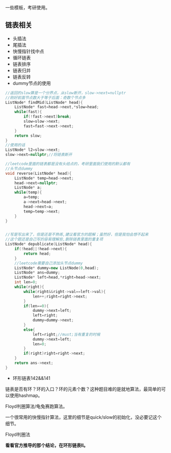 一些模板，考研使用。



## 链表相关

* 头插法
* 尾插法
* 快慢指针找中点
* 循环链表
* 链表排序
* 链表归并
* 链表反转
* dummy节点的使用

```C++
//返回的slow算是一个分界点，从slow断开，slow->next=nullptr
//刚好前面节点数大于等于后面：奇数个节点多
ListNode* findMid(ListNode* head){
    ListNode* fast=head->next,*slow=head;
    while(fast){
        if(!fast->next)break;
        slow=slow->next;
        fast=fast->next->next;
    }
    return slow;
}
//使用的话
ListNode* l2=slow->next;
slow->next=nullptr;//将链表断开
```











```C++
//leetcode里面的链表都是没有头结点的，考研里面我们使用的默认都有
//头节点dummy
void reverse(ListNode* head){
    ListNode* temp=head->next;
    head->next=nullptr;
    ListNode* a;
    while(temp){
        a=temp;
        a->next=head->next;
        head->next=a;
        temp=temp->next;
    }
}
```

```C++

//写是写出来了，但是还是不熟练,建议看官方的题解；虽然好，但是我怕会想不起来
//这个题还是自己写的容易理解些,删除链表里面的重复项
ListNode* depublicate(ListNode* head){
    if(!head||!head->next){
        return head;
    }
    //leetcode需要自己添加头节点dummy
    ListNode* dummy=new ListNode(0,head);
    ListNode* ans=dummy;
    ListNode* left=head,*right=head->next;
    int len=0;
    while(right){
        while(right&&right->val==left->val){
            len++;right=right->next;
        }
        if(len==0){
            dummy->next=left;
            left=right;
            dummy=dummy->next;
        }
        else{
            left=right;//must;当有重复的时候
            dummy->next=left;
            len=0;
        }
        if(right)right=right->next;
    }
    return ans->next;
}
```





* 环形链表142&&141



 链表是否有环？环的入口？环的元素个数？这种题目难的是就地算法，最简单的可以使用hashmap。



Floyd判圈算法/龟兔赛跑算法。      



一个很常用的快慢指针算法，这里的细节是quick/slow的初始化，没必要记这个细节。    

Floyd判圈法

**看看官方推导的那个结论，在环形链表II。**